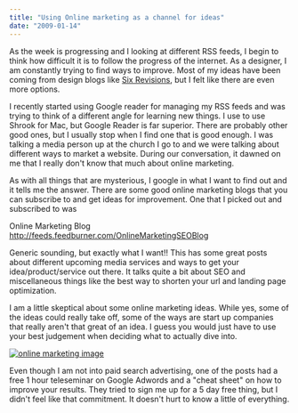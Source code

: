 ```yaml
---
title: "Using Online marketing as a channel for ideas"
date: "2009-01-14"
---
```


As the week is progressing and I looking at different RSS feeds, I begin to think how difficult it is to follow the progress of the internet. As a designer, I am constantly trying to find ways to improve. Most of my ideas have been coming from design blogs like [Six Revisions](http://sixrevisions.com/), but I felt like there are even more options.

I recently started using Google reader for managing my RSS feeds and was trying to think of a different angle for learning new things. I use to use Shrook for Mac, but Google Reader is far superior. There are probably other good ones, but I usually stop when I find one that is good enough. I was talking a media person up at the church I go to and we were talking about different ways to market a website. During our conversation, it dawned on me that I really don't know that much about online marketing.

As with all things that are mysterious, I google in what I want to find out and it tells me the answer. There are some good online marketing blogs that you can subscribe to and get ideas for improvement. One that I picked out and subscribed to was

Online Marketing Blog [http:](http://feeds.feedburner.com/OnlineMarketingSEOBlog  "RSS feed")[/](http://feeds.feedburner.com/OnlineMarketingSEOBlog  "RSS feed")[/feeds.feedburner.com](http://feeds.feedburner.com/OnlineMarketingSEOBlog  "RSS feed")[/OnlineMarketingSEOBl](http://feeds.feedburner.com/OnlineMarketingSEOBlog  "RSS feed")[og](http://feeds.feedburner.com/OnlineMarketingSEOBlog  "RSS feed")

Generic sounding, but exactly what I want!! This has some great posts about different upcoming media services and ways to get your idea/product/service out there. It talks quite a bit about SEO and miscellaneous things like the best way to shorten your url and landing page optimization.

I am a little skeptical about some online marketing ideas. While yes, some of the ideas could really take off, some of the ways are start up companies that really aren't that great of an idea. I guess you would just have to use your best judgement when deciding what to actually dive into.

[![online marketing image](/images/online-marketing1-300x233.gif "online marketing image")](http://blog.scottpetrovic.com/wp-content/uploads/2009/01/online-marketing1.gif)

Even though I am not into paid search advertising, one of the posts had a free 1 hour teleseminar on Google Adwords and a "cheat sheet" on how to improve your results. They tried to sign me up for a 5 day free thing, but I didn't feel like that commitment. It doesn't hurt to know a little of everything.
